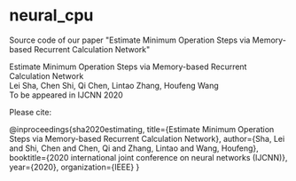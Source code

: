 # neural_cpu
Source code of our paper "Estimate Minimum Operation Steps via Memory-based Recurrent Calculation Network"


Estimate Minimum Operation Steps via Memory-based Recurrent Calculation Network<br>
Lei Sha, Chen Shi, Qi Chen, Lintao Zhang, Houfeng Wang<br>
To be appeared in IJCNN 2020


Please cite:

@inproceedings{sha2020estimating,
  title={Estimate Minimum Operation Steps via Memory-based Recurrent Calculation Network},
  author={Sha, Lei and Shi, Chen and Chen, Qi and Zhang, Lintao and Wang, Houfeng},
  booktitle={2020 international joint conference on neural networks (IJCNN)},
  year={2020},
  organization={IEEE}
}
